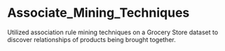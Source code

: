 # Associate_Mining_Techniques
Utilized association rule mining techniques on a Grocery Store dataset to discover relationships of products being brought together.
